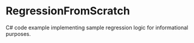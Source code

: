 # RegressionFromScratch
C# code example implementing sample regression logic for informational purposes.
